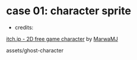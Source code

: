# case 01: character sprite

- credits:

[itch.ip - 2D free game character](https://marwamj.itch.io/2d-free-game-character)
by [MarwaMJ](https://marwamj.itch.io/)

assets/ghost-character
